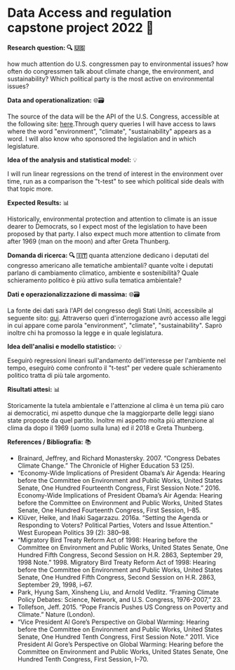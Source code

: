 # Data Access and regulation capstone project 2022 📌

**Research question: 🔍 🇺🇸** 

how much attention do U.S. congressmen pay to environmental issues? how often do congressmen talk about climate change, the environment, and sustainability? Which political party is the most active on environmental issues?

**Data and operationalization:** 🌐🗃

The source of the data will be the API of the U.S. Congress, accessible at the following site: [here](https://projects.propublica.org/api-docs/congress-api/).Through query queries I will have access to laws where the word "environment", "climate", "sustainability" appears as a word. I will also know who sponsored the legislation and in which legislature.

**Idea of the analysis and statistical model:** 💡

I will run linear regressions on the trend of interest in the environment over time, run as a comparison the "t-test" to see which political side deals with that topic more.

**Expected Results:** 📊

Historically, environmental protection and attention to climate is an issue dearer to Democrats, so I expect most of the legislation to have been proposed by that party. I also expect much more attention to climate from after 1969 (man on the moon) and after Greta Thunberg.

**Domanda di ricerca: 🔍 🇮🇹**
quanta attenzione dedicano i deputati del congresso americano alle tematiche ambientali? quante volte i deputati parlano di cambiamento climatico, ambiente e sostenibilità? Quale schieramento politico è più attivo sulla tematica ambientale? 

**Dati e operazionalizzazione di massima:** 🌐🗃

La fonte dei dati sarà l'API del congresso degli Stati Uniti, accessibile al seguente sito: [qui](https://projects.propublica.org/api-docs/congress-api/). Attraverso queri d'interrogazione avrò accesso alle leggi in cui appare come parola "environment", "climate", "sustainability". Saprò inoltre chi ha promosso la legge e in quale legislatura.

**Idea dell'analisi e modello statistico:** 💡

Eseguirò regressioni lineari sull'andamento dell'interesse per l'ambiente nel tempo, eseguirò come confronto il "t-test" per vedere quale schieramento politico tratta di più tale argomento.

**Risultati attesi:** 📊

Storicamente la tutela ambientale e l'attenzione al clima è un tema più caro ai democratici, mi aspetto dunque che la maggiorparte delle leggi siano state proposte da quel partito. Inoltre mi aspetto molta più attenzione al clima da dopo il 1969 (uomo sulla luna) ed  il 2018 e Greta Thunberg.

**References / Bibliografia:** 📚

* Brainard, Jeffrey, and Richard Monastersky. 2007. “Congress Debates Climate Change.” The Chronicle of Higher Education 53 (25). 
* “Economy-Wide Implications of President Obama’s Air Agenda: Hearing before the Committee on Environment and Public Works, United States Senate, One Hundred Fourteenth Congress, First Session   Note.” 2016. Economy-Wide Implications of President Obama’s Air Agenda: Hearing before the Committee on Environment and Public Works, United States Senate, One Hundred Fourteenth Congress, First Session, I–85.
* Klüver, Heike, and Iñaki Sagarzazu. 2016a. “Setting the Agenda or Responding to Voters? Political Parties, Voters and Issue Attention.” West European Politics 39 (2): 380–98.
* “Migratory Bird Treaty Reform Act of 1998: Hearing before the Committee on Environment and Public Works, United States Senate, One Hundred Fifth Congress, Second Session on H.R. 2863, September 29, 1998   Note.” 1998. Migratory Bird Treaty Reform Act of 1998: Hearing before the Committee on Environment and Public Works, United States Senate, One Hundred Fifth Congress, Second Session on H.R. 2863, September 29, 1998, i–67.
* Park, Hyung Sam, Xinsheng Liu, and Arnold Vedlitz. “Framing Climate Policy Debates: Science, Network, and U.S. Congress, 1976-2007,” 23.
* Tollefson, Jeff. 2015. “Pope Francis Pushes US Congress on Poverty and Climate.” Nature (London). 
* “Vice President Al Gore’s Perspective on Global Warming: Hearing before the Committee on Environment and Public Works, United States Senate, One Hundred Tenth Congress, First Session   Note.” 2011. Vice President Al Gore’s Perspective on Global Warming: Hearing before the Committee on Environment and Public Works, United States Senate, One Hundred Tenth Congress, First Session, I–70.
